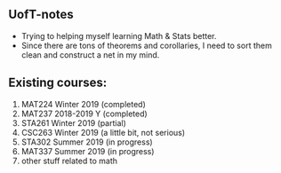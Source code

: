 ## UofT-notes
- Trying to helping myself learning Math & Stats better.
- Since there are tons of theorems and corollaries, I need to sort them clean and construct a net in my mind.
## Existing courses:
1. MAT224 Winter 2019 (completed)
2. MAT237 2018-2019 Y (completed)
3. STA261 Winter 2019 (partial)
4. CSC263 Winter 2019 (a little bit, not serious)
5. STA302 Summer 2019 (in progress)
6. MAT337 Summer 2019 (in progress)
7. other stuff related to math
